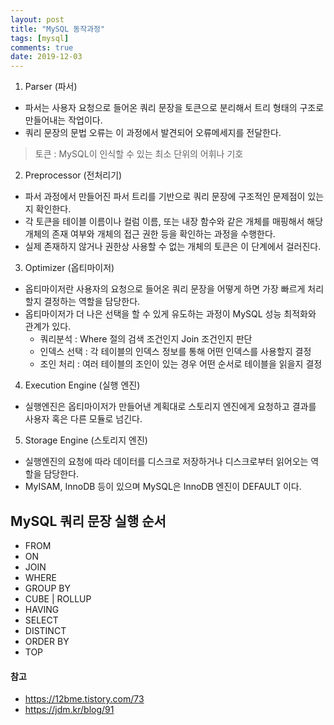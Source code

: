```yaml
---
layout: post
title: "MySQL 동작과정"
tags: [mysql]
comments: true
date: 2019-12-03
---
```



1. Parser (파서)
- 파서는 사용자 요청으로 들어온 쿼리 문장을 토큰으로 분리해서 트리 형태의 구조로 만들어내는 작업이다. 
- 쿼리 문장의 문법 오류는 이 과정에서 발견되어 오류메세지를 전달한다.
> 토큰 : MySQL이 인식할 수 있는 최소 단위의 어휘나 기호

2. Preprocessor (전처리기)
- 파서 과정에서 만들어진 파서 트리를 기반으로 쿼리 문장에 구조적인 문제점이 있는지 확인한다.
- 각 토큰을 테이블 이름이나 컬럼 이름, 또는 내장 함수와 같은 개체를 매핑해서 해당 개체의 존재 여부와 개체의 접근 권한 등을 확인하는 과정을 수행한다.
- 실제 존재하지 않거나 권한상 사용할 수 없는 개체의 토큰은 이 단계에서 걸러진다.

3. Optimizer (옵티마이저)
- 옵티마이저란 사용자의 요청으로 들어온 쿼리 문장을 어떻게 하면 가장 빠르게 처리할지 결정하는 역할을 담당한다.
- 옵티마이저가 더 나은 선택을 할 수 있게 유도하는 과정이 MySQL 성능 최적화와 관계가 있다.
  * 쿼리분석 : Where 절의 검색 조건인지 Join 조건인지 판단
  * 인덱스 선택 : 각 테이블의 인덱스 정보를 통해 어떤 인덱스를 사용할지 결정
  * 조인 처리 : 여러 테이블의 조인이 있는 경우 어떤 순서로 테이블을 읽을지 결정

4. Execution Engine (실행 엔진)
- 실행엔진은 옵티마이저가 만들어낸 계획대로 스토리지 엔진에게 요청하고 결과를 사용자 혹은 다른 모듈로 넘긴다.

5. Storage Engine (스토리지 엔진)
- 실행엔진의 요청에 따라 데이터를 디스크로 저장하거나 디스크로부터 읽어오는 역할을 담당한다.
- MyISAM, InnoDB 등이 있으며 MySQL은 InnoDB 엔진이 DEFAULT 이다.


## MySQL 쿼리 문장 실행 순서
- FROM
- ON
- JOIN
- WHERE
- GROUP BY
- CUBE | ROLLUP
- HAVING
- SELECT
- DISTINCT
- ORDER BY
- TOP

#### 참고
- <https://12bme.tistory.com/73>
- <https://jdm.kr/blog/91>